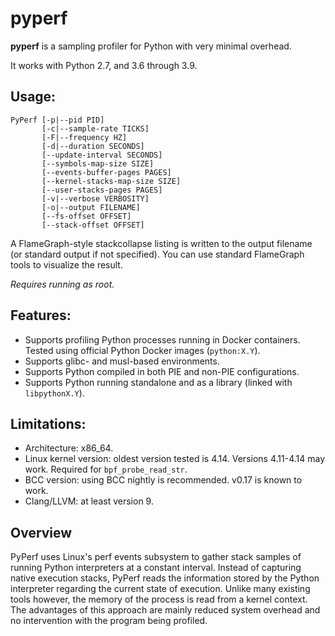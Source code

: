 # pyperf

**pyperf** is a sampling profiler for Python with very minimal overhead.

It works with Python 2.7, and 3.6 through 3.9.

## Usage:

```
PyPerf [-p|--pid PID]
       [-c|--sample-rate TICKS]
       [-F|--frequency HZ]
       [-d|--duration SECONDS]
       [--update-interval SECONDS]
       [--symbols-map-size SIZE]
       [--events-buffer-pages PAGES]
       [--kernel-stacks-map-size SIZE]
       [--user-stacks-pages PAGES]
       [-v|--verbose VERBOSITY]
       [-o|--output FILENAME]
       [--fs-offset OFFSET]
       [--stack-offset OFFSET]
```

A FlameGraph-style stackcollapse listing is written to the output filename (or standard output if
not specified). You can use standard FlameGraph tools to visualize the result.

_Requires running as root._

## Features:

* Supports profiling Python processes running in Docker containers. Tested using official Python
  Docker images (`python:X.Y`).
* Supports glibc- and musl-based environments.
* Supports Python compiled in both PIE and non-PIE configurations.
* Supports Python running standalone and as a library (linked with `libpythonX.Y`).

## Limitations:

* Architecture: x86_64.
* Linux kernel version: oldest version tested is 4.14. Versions 4.11-4.14 may work. Required for
  `bpf_probe_read_str`.
* BCC version: using BCC nightly is recommended. v0.17 is known to work.
* Clang/LLVM: at least version 9.

## Overview

PyPerf uses Linux's perf events subsystem to gather stack samples of running Python interpreters at
a constant interval. Instead of capturing native execution stacks, PyPerf reads the information
stored by the Python interpreter regarding the current state of execution. Unlike many existing
tools however, the memory of the process is read from a kernel context. The advantages of this
approach are mainly reduced system overhead and no intervention with the program being profiled.
